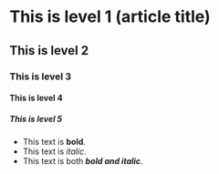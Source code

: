 # This is level 1 (article title)
## This is level 2
### This is level 3
#### This is level 4
##### This is level 5
*  This text is **bold**.
 *  This text is *italic*.
 *  This text is both ***bold and italic***.
